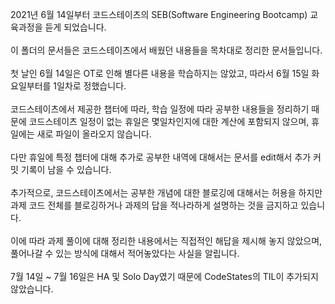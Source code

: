 2021년 6월 14일부터 코드스테이츠의 SEB(Software Engineering Bootcamp) 교육과정을 듣게 되었습니다.  
</br>
이 폴더의 문서들은 코드스테이츠에서 배웠던 내용들을 목차대로 정리한 문서들입니다.  
</br>
첫 날인 6월 14일은 OT로 인해 별다른 내용을 학습하지는 않았고, 따라서 6월 15일 화요일부터를 1일차로 정했습니다.  
</br>
코드스테이츠에서 제공한 챕터에 따라, 학습 일정에 따라 공부한 내용들을 정리하기 때문에 코드스테이츠 일정이 없는 휴일은 몇일차인지에 대한 계산에 포함되지 않으며, 휴일에는 새로 파일이 올라오지 않습니다.  
</br>
다만 휴일에 특정 챕터에 대해 추가로 공부한 내역에 대해서는 문서를 edit해서 추가 커밋 기록이 남을 수 있습니다.  
</br>
추가적으로, 코드스테이츠에서는 공부한 개념에 대한 블로깅에 대해서는 허용을 하지만 과제 코드 전체를 블로깅하거나 과제의 답을 적나라하게 설명하는 것을 금지하고 있습니다.  
</br>
이에 따라 과제 풀이에 대해 정리한 내용에서는 직접적인 해답을 제시해 놓지 않았으며, 풀어나갈 수 있는 방식에 대해서 적어놓았다는 사실을 알립니다.  
</br>
7월 14일 ~ 7월 16일은 HA 및 Solo Day였기 때문에 CodeStates의 TIL이 추가되지 않았습니다.
